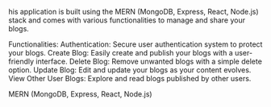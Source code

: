 his application is built using the MERN (MongoDB, Express, React, Node.js) stack and comes with various functionalities to manage and share your blogs.

Functionalities:
Authentication: Secure user authentication system to protect your blogs.
Create Blog: Easily create and publish your blogs with a user-friendly interface.
Delete Blog: Remove unwanted blogs with a simple delete option.
Update Blog: Edit and update your blogs as your content evolves.
View Other User Blogs: Explore and read blogs published by other users.

MERN (MongoDB, Express, React, Node.js)
